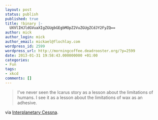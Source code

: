 ```yaml
---
layout: post
status: publish
published: true
title: !binary |-
  UXVlIHJldGVuaXIgZGUgbGEgbMOpZ2VuZGUgZCdJY2FyZQ==
author: mick
author_login: mick
author_email: mickael@flochlay.com
wordpress_id: 2599
wordpress_url: http://morningcoffee.deadrooster.org/?p=2599
date: 2013-01-31 19:58:43.000000000 +01:00
categories:
- Fun
tags:
- xkcd
comments: []
---
```

<blockquote>I've never seen the Icarus story as a lesson about the limitations of humans. I see it as a lesson about the limitations of wax as an adhesive.</blockquote>
via <a href="http://what-if.xkcd.com/30/">Interplanetary Cessna</a>.
